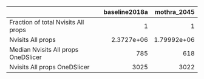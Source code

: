 |                                     |   baseline2018a |    mothra_2045 |
|:------------------------------------|----------------:|---------------:|
| Fraction of total Nvisits All props |      1          |    1           |
| Nvisits All props                   |      2.3727e+06 |    1.79992e+06 |
| Median Nvisits All props OneDSlicer |    785          |  618           |
| Nvisits All props OneDSlicer        |   3025          | 3022           |
